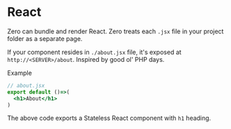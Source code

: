 # React

Zero can bundle and render React. Zero treats each `.jsx` file in your project folder as a separate page.

If your component resides in `./about.jsx` file, it's exposed at `http://<SERVER>/about`. Inspired by good ol' PHP days.

Example
```jsx
// about.jsx
export default ()=>(
  <h1>About</h1>
)
```

The above code exports a Stateless React component with `h1` heading.